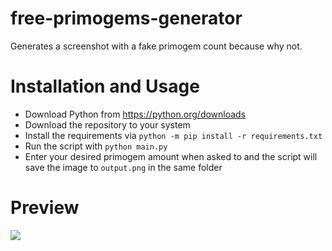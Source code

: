 # free-primogems-generator
Generates a screenshot with a fake primogem count because why not.

# Installation and Usage
- Download Python from https://python.org/downloads
- Download the repository to your system
- Install the requirements via `python -m pip install -r requirements.txt`
- Run the script with `python main.py`
- Enter your desired primogem amount when asked to and the script will save the image to `output.png` in the same folder

# Preview
![](https://cdn.discordapp.com/attachments/892555763933913138/1065706101871480842/output.png)
